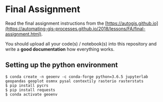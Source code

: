 # Final Assignment

Read the final assignment instructions from the [https://autogis.github.io](https://automating-gis-processes.github.io/2018/lessons/FA/final-assignment.html).

You should upload all your code(s) / notebook(s) into this repository and write a **good documentation** how everything works.

## Setting up the python environment
```
$ conda create -n geoenv -c conda-forge python=3.6.5 jupyterlab geopandas geoplot osmnx pysal contextily rasterio rasterstats
$ pip install pycrs
$ pip install requests
$ conda activate geoenv
```
